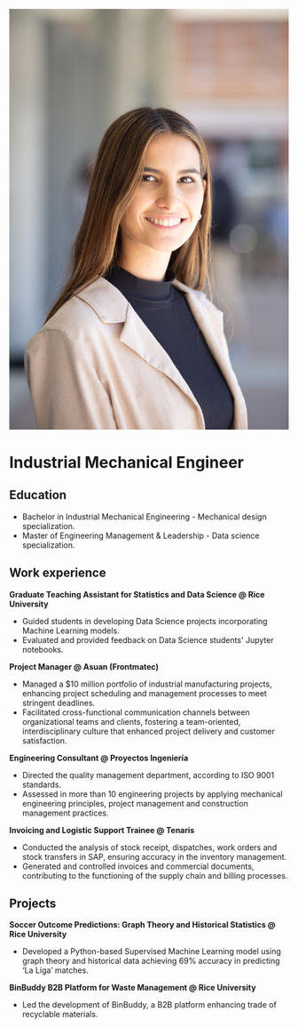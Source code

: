 ![Profile Image](https://raw.githubusercontent.com/calbertiboms/calbertiboms.github.io/f7d2c4ccd51d679a0ccd777fb631b134b13fb002/images/profile_picture.jpeg)


# Industrial Mechanical Engineer

## Education 
- Bachelor in Industrial Mechanical Engineering - Mechanical design specialization.
- Master of Engineering Management & Leadership - Data science specialization.

## Work experience
**Graduate Teaching Assistant for Statistics and Data Science @ Rice University**
- Guided students in developing Data Science projects incorporating Machine Learning models.
- Evaluated and provided feedback on Data Science students' Jupyter notebooks.

**Project Manager @ Asuan (Frontmatec)**
- Managed a $10 million portfolio of industrial manufacturing projects, enhancing project scheduling and management processes to meet stringent deadlines.
- Facilitated cross-functional communication channels between organizational teams and clients, fostering a team-oriented, interdisciplinary culture that enhanced project delivery and customer satisfaction.

**Engineering Consultant @ Proyectos Ingeniería**
- Directed the quality management department, according to ISO 9001 standards.
- Assessed in more than 10 engineering projects by applying mechanical engineering principles, project management and construction management practices.

**Invoicing and Logistic Support Trainee @ Tenaris**
- Conducted the analysis of stock receipt, dispatches, work orders and stock transfers in SAP, ensuring accuracy in the inventory management.
- Generated and controlled invoices and commercial documents, contributing to the functioning of the supply chain and billing processes.

## Projects
**Soccer Outcome Predictions: Graph Theory and Historical Statistics @ Rice University**
- Developed a Python-based Supervised Machine Learning model using graph theory and historical data achieving 69% accuracy in predicting ‘La Liga’ matches.

**BinBuddy B2B Platform for Waste Management @ Rice University**
- Led the development of BinBuddy, a B2B platform enhancing trade of recyclable materials.
